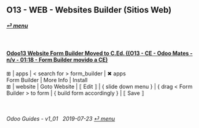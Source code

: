 ## O13 - WEB - Websites Builder (Sitios Web)
#### [_&#x23CE; menu_](/o13/ce/o13-ce-guides_menu.md)  

<br>

#### [Odoo13 Website Form Builder Moved to C.Ed. ((O13 - CE - Odoo Mates - n/v - 01:18 - Form Builder movido a CE)](https://youtube.com/embed/o3WGNq4i344?autoplay=1&start=0&end=0&rel=0)  
&#x229E; | apps | \< search for \> form_builder | &#x2716; apps  
Form Builder | More Info | Install  
&#x229E; | website | Goto Website | &#x27E6; Edit &#x27E7; | { slide down menu } | { drag < Form Builder \> to form | { build form accordingly } | &#x27E6; Save &#x27E7;

<br>
	
###### Odoo Guides - v1_01 &nbsp; 2019-07-23  [_&#x23CE; menu_](/o13/ce/o13-ce-guides_menu.md)  
